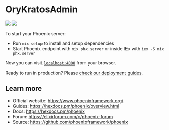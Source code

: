 # OryKratosAdmin

<p>
  <img src="https://coveralls.io/repos/github/xshadowlegendx/ory_kratos_admin/badge.svg?branch=main"/>
  <img src="https://github.com/xshadowlegendx/ory_kratos_admin/actions/workflows/ci.yml/badge.svg"/>
</p>

To start your Phoenix server:

* Run `mix setup` to install and setup dependencies
* Start Phoenix endpoint with `mix phx.server` or inside IEx with `iex -S mix phx.server`

Now you can visit [`localhost:4000`](http://localhost:4000) from your browser.

Ready to run in production? Please [check our deployment guides](https://hexdocs.pm/phoenix/deployment.html).

## Learn more

* Official website: https://www.phoenixframework.org/
* Guides: https://hexdocs.pm/phoenix/overview.html
* Docs: https://hexdocs.pm/phoenix
* Forum: https://elixirforum.com/c/phoenix-forum
* Source: https://github.com/phoenixframework/phoenix
